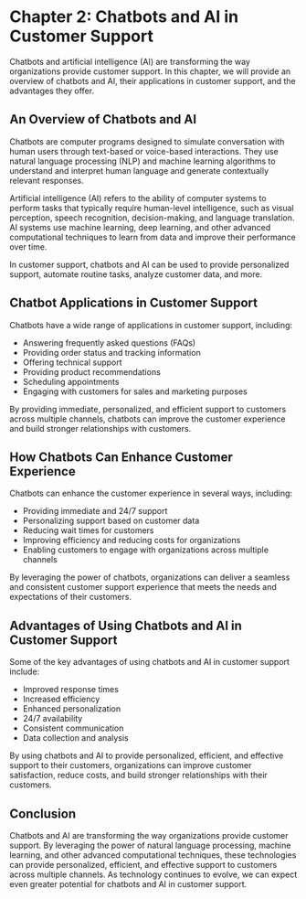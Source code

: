 Chapter 2: Chatbots and AI in Customer Support
==============================================

Chatbots and artificial intelligence (AI) are transforming the way organizations provide customer support. In this chapter, we will provide an overview of chatbots and AI, their applications in customer support, and the advantages they offer.

An Overview of Chatbots and AI
------------------------------

Chatbots are computer programs designed to simulate conversation with human users through text-based or voice-based interactions. They use natural language processing (NLP) and machine learning algorithms to understand and interpret human language and generate contextually relevant responses.

Artificial intelligence (AI) refers to the ability of computer systems to perform tasks that typically require human-level intelligence, such as visual perception, speech recognition, decision-making, and language translation. AI systems use machine learning, deep learning, and other advanced computational techniques to learn from data and improve their performance over time.

In customer support, chatbots and AI can be used to provide personalized support, automate routine tasks, analyze customer data, and more.

Chatbot Applications in Customer Support
----------------------------------------

Chatbots have a wide range of applications in customer support, including:

* Answering frequently asked questions (FAQs)
* Providing order status and tracking information
* Offering technical support
* Providing product recommendations
* Scheduling appointments
* Engaging with customers for sales and marketing purposes

By providing immediate, personalized, and efficient support to customers across multiple channels, chatbots can improve the customer experience and build stronger relationships with customers.

How Chatbots Can Enhance Customer Experience
--------------------------------------------

Chatbots can enhance the customer experience in several ways, including:

* Providing immediate and 24/7 support
* Personalizing support based on customer data
* Reducing wait times for customers
* Improving efficiency and reducing costs for organizations
* Enabling customers to engage with organizations across multiple channels

By leveraging the power of chatbots, organizations can deliver a seamless and consistent customer support experience that meets the needs and expectations of their customers.

Advantages of Using Chatbots and AI in Customer Support
-------------------------------------------------------

Some of the key advantages of using chatbots and AI in customer support include:

* Improved response times
* Increased efficiency
* Enhanced personalization
* 24/7 availability
* Consistent communication
* Data collection and analysis

By using chatbots and AI to provide personalized, efficient, and effective support to their customers, organizations can improve customer satisfaction, reduce costs, and build stronger relationships with their customers.

Conclusion
----------

Chatbots and AI are transforming the way organizations provide customer support. By leveraging the power of natural language processing, machine learning, and other advanced computational techniques, these technologies can provide personalized, efficient, and effective support to customers across multiple channels. As technology continues to evolve, we can expect even greater potential for chatbots and AI in customer support.
